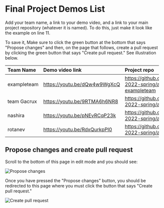 # Final Project Demos List

Add your team name, a link to your demo video, and a link to your main project repository (whatever it is named).
To do this, just make it look like the example on line 11.

To save it, Make sure to click the green button at the bottom that says "Propose changes" and then, on the page that follows, create a pull request by clicking the green button that says "Create pull request."
See illustration below.

| Team Name | Demo video link | Project repo | 
|:--- |:--- |:--- |
| exampleteam | https://youtu.be/dQw4w9WgXcQ | https://github.com/comp426-2022-spring/a99-exampleteam |
| team Gacrux | https://youtu.be/9RTMA6h6NR8 | https://github.com/comp426-2022-spring/a99-gacrux.git |
| nashira| https://youtu.be/pNEvRCqP23k | https://github.com/comp426-2022-spring/a99-nashira |
| rotanev | https://youtu.be/RdxQurkpPl0 | https://github.com/comp426-2022-spring/a99-rotanev |

## Propose changes and create pull request

Scroll to the bottom of this page in edit mode and you should see: 

![Propose changes](https://user-images.githubusercontent.com/2459227/161869759-dc655119-5a19-4459-a3b9-7621d1c3e865.png)

Once you have pressed the "Propose changes" button, you should be redirected to this page where you must click the button that says "Create pull request."

![Create pull request](https://user-images.githubusercontent.com/2459227/161869772-c1fbd6d5-fa7e-43f0-8827-2ea2e07ec082.png)
